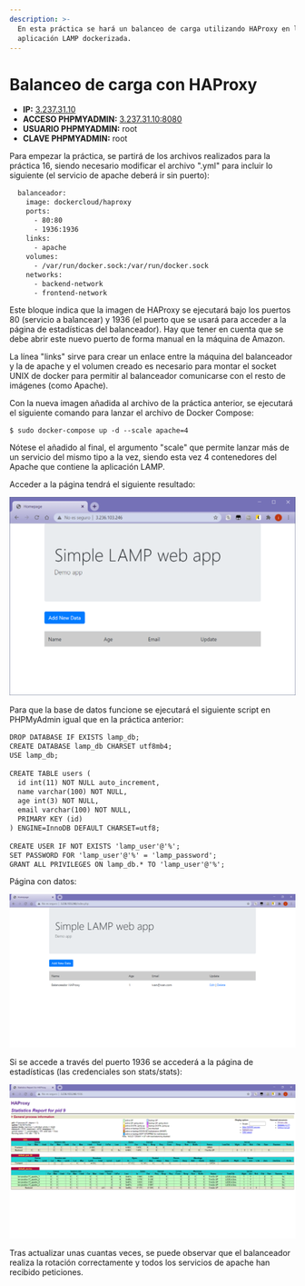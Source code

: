 ```yaml
---
description: >-
  En esta práctica se hará un balanceo de carga utilizando HAProxy en la
  aplicación LAMP dockerizada.
---
```


# Balanceo de carga con HAProxy

* **IP:** [3.237.31.10](http://3.237.31.10)
* **ACCESO PHPMYADMIN:** [3.237.31.10:8080](http://3.237.31.10:8080)
* **USUARIO PHPMYADMIN:** root
* **CLAVE PHPMYADMIN:** root

Para empezar la práctica, se partirá de los archivos realizados para la práctica 16, siendo necesario modificar el archivo ".yml" para incluir lo siguiente \(el servicio de apache deberá ir sin puerto\):

```text
  balanceador:
    image: dockercloud/haproxy
    ports:
      - 80:80
      - 1936:1936
    links:
      - apache
    volumes:
      - /var/run/docker.sock:/var/run/docker.sock
    networks:
      - backend-network
      - frontend-network
```

Este bloque indica que la imagen de HAProxy se ejecutará bajo los puertos 80 \(servicio a balancear\) y 1936 \(el puerto que se usará para acceder a la página de estadísticas del balanceador\). Hay que tener en cuenta que se debe abrir este nuevo puerto de forma manual en la máquina de Amazon.

La línea "links" sirve para crear un enlace entre la máquina del balanceador y la de apache y el volumen creado es necesario para montar el socket UNIX de docker para permitir al balanceador comunicarse con el resto de imágenes \(como Apache\).

Con la nueva imagen añadida al archivo de la práctica anterior, se ejecutará el siguiente comando para lanzar el archivo de Docker Compose:

```text
$ sudo docker-compose up -d --scale apache=4
```

Nótese el añadido al final, el argumento "scale" que permite lanzar más de un servicio del mismo tipo a la vez, siendo esta vez 4 contenedores del Apache que contiene la aplicación LAMP.

Acceder a la página tendrá el siguiente resultado:

![](https://raw.githubusercontent.com/ivanmp-lm/IAW/master/.gitbook/assets/image%20(44).png)

Para que la base de datos funcione se ejecutará el siguiente script en PHPMyAdmin igual que en la práctica anterior:

```text
DROP DATABASE IF EXISTS lamp_db;
CREATE DATABASE lamp_db CHARSET utf8mb4;
USE lamp_db;

CREATE TABLE users (
  id int(11) NOT NULL auto_increment,
  name varchar(100) NOT NULL,
  age int(3) NOT NULL,
  email varchar(100) NOT NULL,
  PRIMARY KEY (id)
) ENGINE=InnoDB DEFAULT CHARSET=utf8;

CREATE USER IF NOT EXISTS 'lamp_user'@'%';
SET PASSWORD FOR 'lamp_user'@'%' = 'lamp_password';
GRANT ALL PRIVILEGES ON lamp_db.* TO 'lamp_user'@'%';
```

Página con datos:

![](https://raw.githubusercontent.com/ivanmp-lm/IAW/master/.gitbook/assets/image%20(36).png)

Si se accede a través del puerto 1936 se accederá a la página de estadísticas \(las credenciales son stats/stats\):

![](https://raw.githubusercontent.com/ivanmp-lm/IAW/master/.gitbook/assets/image%20(35).png)

Tras actualizar unas cuantas veces, se puede observar que el balanceador realiza la rotación correctamente y todos los servicios de apache han recibido peticiones.
